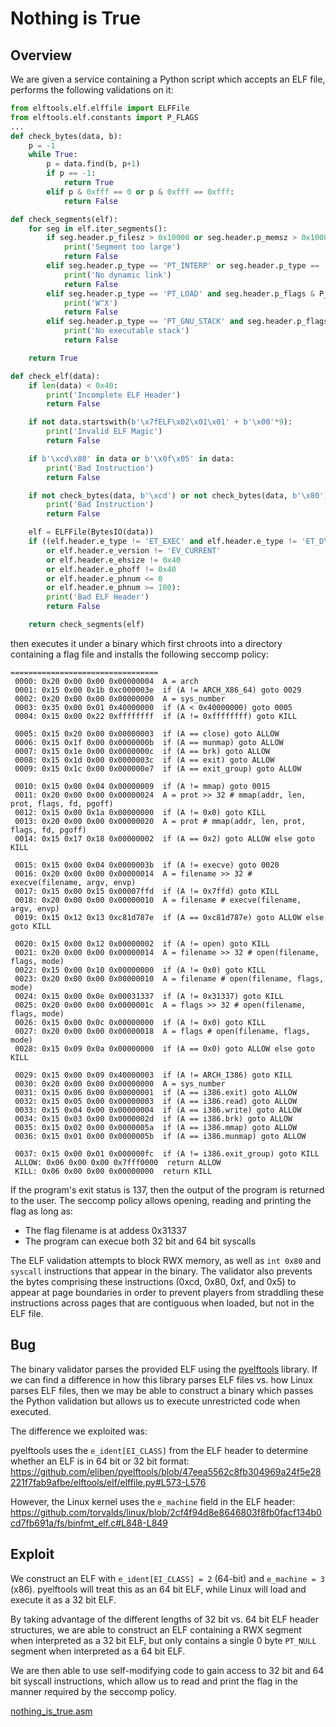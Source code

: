 # Nothing is True

## Overview

We are given a service containing a Python script which accepts an ELF
file, performs the following validations on it:

```py
from elftools.elf.elffile import ELFFile
from elftools.elf.constants import P_FLAGS
...
def check_bytes(data, b):
    p = -1
    while True:
        p = data.find(b, p+1)
        if p == -1:
            return True
        elif p & 0xfff == 0 or p & 0xfff == 0xfff:
            return False

def check_segments(elf):
    for seg in elf.iter_segments():
        if seg.header.p_filesz > 0x10000 or seg.header.p_memsz > 0x10000:
            print('Segment too large')
            return False
        elif seg.header.p_type == 'PT_INTERP' or seg.header.p_type == 'PT_DYNAMIC':
            print('No dynamic link')
            return False
        elif seg.header.p_type == 'PT_LOAD' and seg.header.p_flags & P_FLAGS.PF_W and seg.header.p_flags & P_FLAGS.PF_X:
            print('W^X')
            return False
        elif seg.header.p_type == 'PT_GNU_STACK' and seg.header.p_flags & P_FLAGS.PF_X:
            print('No executable stack')
            return False

    return True

def check_elf(data):
    if len(data) < 0x40:
        print('Incomplete ELF Header')
        return False

    if not data.startswith(b'\x7fELF\x02\x01\x01' + b'\x00'*9):
        print('Invalid ELF Magic')
        return False

    if b'\xcd\x80' in data or b'\x0f\x05' in data:
        print('Bad Instruction')
        return False

    if not check_bytes(data, b'\xcd') or not check_bytes(data, b'\x80') or not check_bytes(data, b'\x0f') or not check_bytes(data, b'\x05'):
        print('Bad Instruction')
        return False

    elf = ELFFile(BytesIO(data))
    if ((elf.header.e_type != 'ET_EXEC' and elf.header.e_type != 'ET_DYN')
        or elf.header.e_version != 'EV_CURRENT'
        or elf.header.e_ehsize != 0x40
        or elf.header.e_phoff != 0x40
        or elf.header.e_phnum <= 0
        or elf.header.e_phnum >= 100):
        print('Bad ELF Header')
        return False

    return check_segments(elf)
```

then executes it under a binary which first chroots into a directory
containing a flag file and installs the following seccomp policy:
```
=================================
 0000: 0x20 0x00 0x00 0x00000004  A = arch
 0001: 0x15 0x00 0x1b 0xc000003e  if (A != ARCH_X86_64) goto 0029
 0002: 0x20 0x00 0x00 0x00000000  A = sys_number
 0003: 0x35 0x00 0x01 0x40000000  if (A < 0x40000000) goto 0005
 0004: 0x15 0x00 0x22 0xffffffff  if (A != 0xffffffff) goto KILL

 0005: 0x15 0x20 0x00 0x00000003  if (A == close) goto ALLOW
 0006: 0x15 0x1f 0x00 0x0000000b  if (A == munmap) goto ALLOW
 0007: 0x15 0x1e 0x00 0x0000000c  if (A == brk) goto ALLOW
 0008: 0x15 0x1d 0x00 0x0000003c  if (A == exit) goto ALLOW
 0009: 0x15 0x1c 0x00 0x000000e7  if (A == exit_group) goto ALLOW

 0010: 0x15 0x00 0x04 0x00000009  if (A != mmap) goto 0015
 0011: 0x20 0x00 0x00 0x00000024  A = prot >> 32 # mmap(addr, len, prot, flags, fd, pgoff)
 0012: 0x15 0x00 0x1a 0x00000000  if (A != 0x0) goto KILL
 0013: 0x20 0x00 0x00 0x00000020  A = prot # mmap(addr, len, prot, flags, fd, pgoff)
 0014: 0x15 0x17 0x18 0x00000002  if (A == 0x2) goto ALLOW else goto KILL

 0015: 0x15 0x00 0x04 0x0000003b  if (A != execve) goto 0020
 0016: 0x20 0x00 0x00 0x00000014  A = filename >> 32 # execve(filename, argv, envp)
 0017: 0x15 0x00 0x15 0x00007ffd  if (A != 0x7ffd) goto KILL
 0018: 0x20 0x00 0x00 0x00000010  A = filename # execve(filename, argv, envp)
 0019: 0x15 0x12 0x13 0xc81d787e  if (A == 0xc81d787e) goto ALLOW else goto KILL

 0020: 0x15 0x00 0x12 0x00000002  if (A != open) goto KILL
 0021: 0x20 0x00 0x00 0x00000014  A = filename >> 32 # open(filename, flags, mode)
 0022: 0x15 0x00 0x10 0x00000000  if (A != 0x0) goto KILL
 0023: 0x20 0x00 0x00 0x00000010  A = filename # open(filename, flags, mode)
 0024: 0x15 0x00 0x0e 0x00031337  if (A != 0x31337) goto KILL
 0025: 0x20 0x00 0x00 0x0000001c  A = flags >> 32 # open(filename, flags, mode)
 0026: 0x15 0x00 0x0c 0x00000000  if (A != 0x0) goto KILL
 0027: 0x20 0x00 0x00 0x00000018  A = flags # open(filename, flags, mode)
 0028: 0x15 0x09 0x0a 0x00000000  if (A == 0x0) goto ALLOW else goto KILL

 0029: 0x15 0x00 0x09 0x40000003  if (A != ARCH_I386) goto KILL
 0030: 0x20 0x00 0x00 0x00000000  A = sys_number
 0031: 0x15 0x06 0x00 0x00000001  if (A == i386.exit) goto ALLOW
 0032: 0x15 0x05 0x00 0x00000003  if (A == i386.read) goto ALLOW
 0033: 0x15 0x04 0x00 0x00000004  if (A == i386.write) goto ALLOW
 0034: 0x15 0x03 0x00 0x0000002d  if (A == i386.brk) goto ALLOW
 0035: 0x15 0x02 0x00 0x0000005a  if (A == i386.mmap) goto ALLOW
 0036: 0x15 0x01 0x00 0x0000005b  if (A == i386.munmap) goto ALLOW

 0037: 0x15 0x00 0x01 0x000000fc  if (A != i386.exit_group) goto KILL
 ALLOW: 0x06 0x00 0x00 0x7fff0000  return ALLOW
 KILL: 0x06 0x00 0x00 0x00000000  return KILL
```

If the program's exit status is 137, then the output of the program is
returned to the user. The seccomp policy allows opening, reading and
printing the flag as long as:
 - The flag filename is at addess 0x31337
 - The program can execue both 32 bit and 64 bit syscalls

The ELF validation attempts to block RWX memory, as well as `int 0x80`
and `syscall` instructions that appear in the binary. The validator also
prevents the bytes comprising these instructions (0xcd, 0x80, 0xf, and
0x5) to appear at page boundaries in order to prevent players from
straddling these instructions across pages that are contiguous when
loaded, but not in the ELF file.

## Bug

The binary validator parses the provided ELF using the
[pyelftools](https://github.com/eliben/pyelftools) library. If we can
find a difference in how this library parses ELF files vs. how Linux
parses ELF files, then we may be able to construct a binary which passes
the Python validation but allows us to execute unrestricted code when
executed.

The difference we exploited was:

pyelftools uses the `e_ident[EI_CLASS]` from the ELF header to determine
whether an ELF is in 64 bit or 32 bit format:
https://github.com/eliben/pyelftools/blob/47eea5562c8fb304969a24f5e28221f7fab9afbe/elftools/elf/elffile.py#L573-L576

However, the Linux kernel uses the `e_machine` field in the ELF header:
https://github.com/torvalds/linux/blob/2cf4f94d8e8646803f8fb0facf134b0cd7fb691a/fs/binfmt_elf.c#L848-L849

## Exploit

We construct an ELF with `e_ident[EI_CLASS] = 2` (64-bit) and
`e_machine = 3` (x86). pyelftools will treat this as an 64 bit ELF,
while Linux will load and execute it as a 32 bit ELF.

By taking advantage of the different lengths of 32 bit vs. 64 bit ELF
header structures, we are able to construct an ELF containing a RWX
segment when interpreted as a 32 bit ELF, but only contains a single 0
byte `PT_NULL` segment when interpreted as a 64 bit ELF.

We are then able to use self-modifying code to gain access to 32 bit and
64 bit syscall instructions, which allow us to read and print the flag
in the manner required by the seccomp policy.

[nothing_is_true.asm](nothing_is_true.asm)
